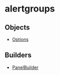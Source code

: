 # <span class="badge package-variant-panelcfg"></span> alertgroups

## Objects

 * <span class="badge object-type-interface"></span> [Options](./object-Options.md)
## Builders

 * <span class="badge builder"></span> [PanelBuilder](./builder-PanelBuilder.md)
